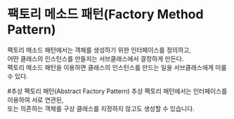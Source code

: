 # 팩토리 메소드 패턴(Factory Method Pattern)
팩토리 메소드 패턴에서는 객체를 생성하기 위한 인터페이스를 정의하고, </br> 
어떤 클래스의 인스턴스를 만들지는 서브클래스에서 결정하게 만든다.</br> 
팩토리 메소드 패턴을 이용하면 클래스의 인스턴스를 만드는 일을 서브클래스에게 미룰 수 있다. 


#추상 팩토리 패턴(Abstract Factory Pattern)
추상 팩토리 패턴에서는 인터페이스를 이용하여 서로 연관된,</br> 
또는 의존하는 객체를 구상 클래스를 지정하지 않고도 생성할 수 있습니다.

